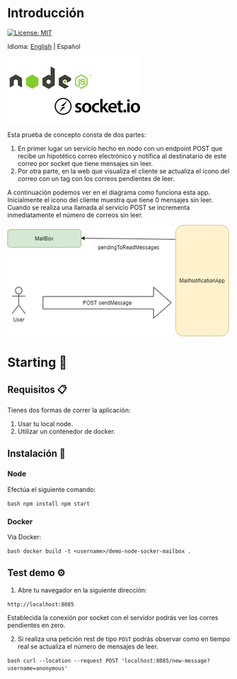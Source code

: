 # Introducción
[![License: MIT](https://img.shields.io/badge/License-MIT-yellow.svg)](https://opensource.org/licenses/MIT)

Idioma: [English](../README.md) | Español

![](../docs/node+socket-io.png)

Esta prueba de concepto consta de dos partes:

1. En primer lugar un servicio hecho en nodo con un endpoint POST que recibe un hipotético correo electrónico y notifica al destinatario de este correo por socket que tiene mensajes sin leer.
2. Por otra parte, en la web que visualiza el cliente se actualiza el icono del correo con un tag con los correos pendientes de leer.

A continuación podemos ver en el diagrama como funciona esta app. Inicialmente el icono del cliente muestra que tiene 0 mensajes sin leer. Cuando se realiza una llamada al servicio POST se incrementa inmediatamente el número de correos sin leer.

![diagram](../docs/diagram.jpg)

# Starting 🚀

## Requisitos 📋
Tienes dos formas de correr la aplicación:
1. Usar tu local node.
2. Utilizar un contenedor de docker.

## Instalación 🔧
### Node
Efectúa el siguiente comando:

``bash
npm install
npm start
``

### Docker
Via Docker:

``bash
docker build -t <username>/demo-node-socker-mailbox .
``
## Test demo ⚙️

1. Abre tu navegador en la siguiente dirección:

``
http://localhost:8085
``

Establecida la conexión por socket con el servidor podrás ver los corres pendientes en zero.

2. Si realiza una petición rest de tipo `POST` podrás observar como en tiempo real se actualiza el número de mensajes de leer.

``bash
curl --location --request POST 'localhost:8085/new-message?username=anonymous'
``